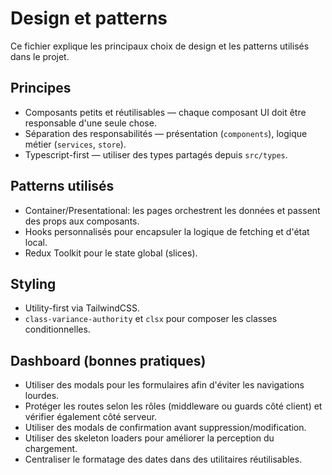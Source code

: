 # Design et patterns

Ce fichier explique les principaux choix de design et les patterns utilisés dans le projet.

## Principes

- Composants petits et réutilisables — chaque composant UI doit être responsable d'une seule chose.
- Séparation des responsabilités — présentation (`components`), logique métier (`services`, `store`).
- Typescript-first — utiliser des types partagés depuis `src/types`.

## Patterns utilisés

- Container/Presentational: les pages orchestrent les données et passent des props aux composants.
- Hooks personnalisés pour encapsuler la logique de fetching et d'état local.
- Redux Toolkit pour le state global (slices).

## Styling

- Utility-first via TailwindCSS.
- `class-variance-authority` et `clsx` pour composer les classes conditionnelles.

## Dashboard (bonnes pratiques)

- Utiliser des modals pour les formulaires afin d'éviter les navigations lourdes.
- Protéger les routes selon les rôles (middleware ou guards côté client) et vérifier également côté serveur.
- Utiliser des modals de confirmation avant suppression/modification.
- Utiliser des skeleton loaders pour améliorer la perception du chargement.
- Centraliser le formatage des dates dans des utilitaires réutilisables.
